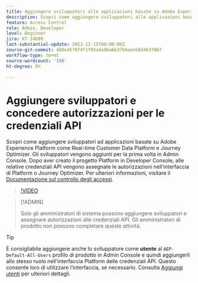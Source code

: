 ```yaml
---
title: Aggiungere sviluppatori alle applicazioni basate su Adobe Experience Platform
description: Scopri come aggiungere sviluppatori alle applicazioni basate su Adobe Experience Platform e concedere autorizzazioni per le credenziali API
feature: Access Control
role: Admin, Developer
level: Beginner
jira: KT-14689
last-substantial-update: 2023-12-15T00:00:00Z
source-git-commit: d60e457874f1f05a4a86a6b37b8aee58d4b3f067
workflow-type: tm+mt
source-wordcount: '156'
ht-degree: 0%

---
```


# Aggiungere sviluppatori e concedere autorizzazioni per le credenziali API

Scopri come aggiungere sviluppatori ad applicazioni basate su Adobe Experience Platform come Real-time Customer Data Platform e Journey Optimizer. Gli sviluppatori vengono aggiunti per la prima volta in Admin Console. Dopo aver creato il progetto Platform in Developer Console, alle relative credenziali API vengono assegnate le autorizzazioni nell’interfaccia di Platform o Journey Optimizer. Per ulteriori informazioni, visitare il [Documentazione sul controllo degli accessi](https://experienceleague.adobe.com/docs/experience-platform/access-control/home.html?lang=it).

>[!VIDEO](https://video.tv.adobe.com/v/336081?learn=on)

>[!ADMIN]
>
>Solo gli amministratori di sistema possono aggiungere sviluppatori e assegnare autorizzazioni alle credenziali API. Gli amministratori di prodotto non possono completare queste attività.

>[!TIP]
>
>È consigliabile aggiungere anche lo sviluppatore come **utente** al `AEP-Default-All-Users` profilo di prodotto in Admin Console e quindi aggiungerli allo stesso ruolo nell’interfaccia Platform delle credenziali API. Questo consente loro di utilizzare l’interfaccia, se necessario. Consulta [Aggiungi utenti](add-users.md) per ulteriori dettagli.

